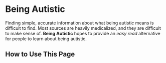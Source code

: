 # Being Autistic

Finding simple, accurate information about what being autistic means is difficult to find. Most sources are heavily medicalized, and they are difficult to make sense of. **Being Autistic** hopes to provide an *easy read* alternative for people to learn about being autistic.

## How to Use This Page
